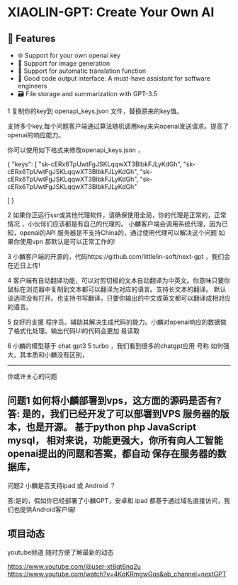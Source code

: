 
# XIAOLIN-GPT: Create Your Own AI

## 🚀 Features

- 🌐  Support for your own openai key
- 💾  Support for image generation
- 🧠  Support for automatic translation function
- 🔗 Good code output interface. A must-have assistant for software engineers
- 🗃️ File storage and summarization with GPT-3.5


1 复制你的key到 openapi_keys.json 文件，替换原来的key值。

支持多个key,每个问题客户端通过算法随机调用key来向openai发送请求。提高了openai的响应能力。


你可以使用如下格式来修改openapi_keys.json ，

{
  "keys": [
    "sk-cERx6TpUwtFgJSKLqqwXT3BlbkFJLyKdGh",
   "sk-cERx6TpUwtFgJSKLqqwXT3BlbkFJLyKdGh",
   "sk-cERx6TpUwtFgJSKLqqwXT3BlbkFJLyKdGh",
   "sk-cERx6TpUwtFgJSKLqqwXT3BlbkFJLyKdGh"
	
  ]
}


2 如果你正运行ssr或其他代理软件，请确保使用全局，你的代理是正常的，正常情况 ，小伙伴们应该都是有自己的代理的。
小麟客户端会调用系统代理，因为已知，openai的API 服务器是不支持China的，通过使用代理可以解决这个问题
如果你使用vpn 那默认是可以正常工作的! 

3 小麟客户端的开源的，代码https://github.com/littlelin-soft/next-gpt ，我们会在近日上传!

4 客户端有自动翻译功能，可以对剪切板的文本自动翻译为中英文。你意味只要你鼠标在浏览器中复制到文本都可以翻译为对应的语言。支持长文本的翻译。
默认该选项没有打开。也支持书写翻译，只要你输出的中文或英文都可以翻译成相对应的语言。

5 良好的支援 程序员。辅助其解决生成代码的能力。小麟对openai响应的数据做了格式化处理。输出代码UI的代码会更加 易读取


6 小麟的模型基于 chat gpt3 5 turbo ，我们看到很多的chatgpt应用 号称 如何强大，其本质和小麟没有区别，

----------------------------------------------
你或许关心的问题

问题1 如何将小麟部署到vps，这方面的源码是否有?
答: 是的，我们已经开发了可以部署到VPS 服务器的版本，也是开源。 基于python php JavaScript  mysql， 相对来说，功能更强大，你所有向人工智能openai提出的问题和答案，都自动
保存在服务器的数据库，
----------------------------------------------
问题2  小麟是否支持ipad 或 Android ？

答:是的，假如你已经部署了小麟GPT，安卓和 ipad 都基于通过域名直接访问，我们也提供Android客户端! 

项目动态
----------------------------------------------

youtube频道 随时方便了解最新的动态

https://www.youtube.com/@user-xt6qt6nq2u
https://www.youtube.com/watch?v=4KqKRmgwGqs&ab_channel=nextGPT




